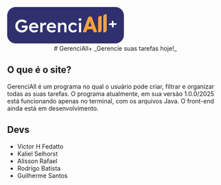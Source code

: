 <img src="images/readme/logo.png" height="">

<div align="center">
    # GerenciAll+
    _Gerencie suas tarefas hoje!_
</div>

## O que é o site?
GerenciAll é um programa no qual o usuário pode criar, filtrar e organizar todas as suas tarefas. O programa atualmente, em sua versão 1.0.0/2025 está funcionando apenas no terminal, com os arquivos Java. O front-end ainda está em desenvolvimento.

## Devs
* Victor H Fedatto
* Kaliel Selhorst
* Alisson Rafael
* Rodrigo Batista
* Guilherme Santos
